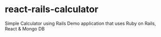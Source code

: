 # react-rails-calculator
Simple Calculator using Rails
Demo application that uses
Ruby on Rails,
React &
Mongo DB
